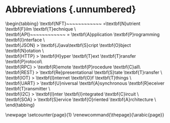 # Abbreviations {.unnumbered}

\begin{tabbing}
\textbf{NFT}~~~~~~~~~~~~ \=\textbf{N}utrient \textbf{F}ilm \textbf{T}echnique \\  
\textbf{API}~~~~~~~~~~~~ \= \textbf{A}pplication \textbf{P}rogramming \textbf{I}nterface \\  
\textbf{JSON} \> \textbf{J}ava\textbf{S}cript \textbf{O}bject \textbf{N}otation \\  
\textbf{HTTP} \> \textbf{H}yper \textbf{T}ext \textbf{T}ransfer \textbf{P}rotocol\\  
\textbf{RPC} \> \textbf{R}emote \textbf{P}rocedure \textbf{C}all\\  
\textbf{REST} \> \textbf{Re}presentational \textbf{S}tate \textbf{T}ransfer \\  
\textbf{IOT} \> \textbf{I}nternet \textbf{O}f \textbf{T}things \\  
\textbf{UART} \> \textbf{U}niversal \textbf{A}synchronous \textbf{R}eceiver \textbf{T}ransmitter \\  
\textbf{I2C} \> \textbf{I}nter \textbf{I}ntegrated \textbf{C}ircuit \\  
\textbf{SOA} \> \textbf{S}ervice \textbf{O}riented \textbf{A}rchitecture \\  
\end{tabbing}

\newpage
\setcounter{page}{1}
\renewcommand{\thepage}{\arabic{page}}
